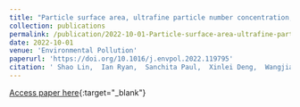 ```yaml
---
title: "Particle surface area, ultrafine particle number concentration, and cardiovascular hospitalizations"
collection: publications
permalink: /publication/2022-10-01-Particle-surface-area-ultrafine-particle-number-concentration-and-cardiovascular-hospitalizations
date: 2022-10-01
venue: 'Environmental Pollution'
paperurl: 'https://doi.org/10.1016/j.envpol.2022.119795'
citation: ' Shao Lin,  Ian Ryan,  Sanchita Paul,  Xinlei Deng,  Wangjian Zhang,  Gan Luo,  Guang-Hui Dong,  Arshad Nair,  Fangqun Yu, &quot;Particle surface area, ultrafine particle number concentration, and cardiovascular hospitalizations.&quot; Environmental Pollution, 2022.'
---
```

[Access paper here](https://doi.org/10.1016/j.envpol.2022.119795){:target="_blank"}
